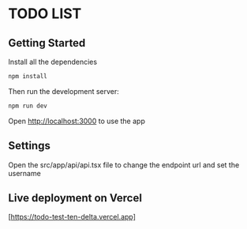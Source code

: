 # TODO LIST

## Getting Started
Install all the dependencies

```bash
npm install
```


Then run the development server:

```bash
npm run dev
```

Open [http://localhost:3000](http://localhost:3000) to use the app

## Settings

Open the src/app/api/api.tsx file to change the endpoint url and set the username

## Live deployment on Vercel

[https://todo-test-ten-delta.vercel.app] 
